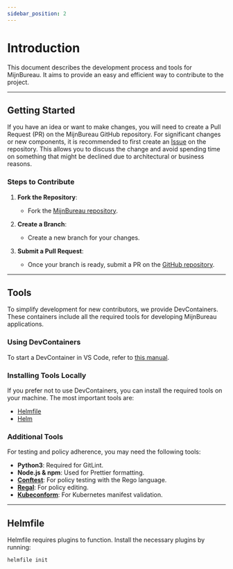 ```yaml
---
sidebar_position: 2
---
```


# Introduction

This document describes the development process and tools for MijnBureau. It aims to provide an easy and efficient way to contribute to the project.

---

## Getting Started

If you have an idea or want to make changes, you will need to create a Pull Request (PR) on the MijnBureau GitHub repository. For significant changes or new components, it is recommended to first create an [Issue](https://github.com/MinBZK/mijn-bureau-infra/issues) on the repository. This allows you to discuss the change and avoid spending time on something that might be declined due to architectural or business reasons.

### Steps to Contribute

1. **Fork the Repository**:
   - Fork the [MijnBureau repository](https://github.com/MinBZK/mijn-bureau-infra).

2. **Create a Branch**:
   - Create a new branch for your changes.

3. **Submit a Pull Request**:
   - Once your branch is ready, submit a PR on the [GitHub repository](https://github.com/MinBZK/mijn-bureau-infra/pulls).

---

## Tools

To simplify development for new contributors, we provide DevContainers. These containers include all the required tools for developing MijnBureau applications.

### Using DevContainers

To start a DevContainer in VS Code, refer to [this manual](https://code.visualstudio.com/docs/devcontainers/containers).

### Installing Tools Locally

If you prefer not to use DevContainers, you can install the required tools on your machine. The most important tools are:

- [Helmfile](https://helmfile.readthedocs.io/)
- [Helm](https://helm.sh/)

### Additional Tools

For testing and policy adherence, you may need the following tools:

- **Python3**: Required for GitLint.
- **Node.js & npm**: Used for Prettier formatting.
- **[Conftest](https://www.conftest.dev/)**: For policy testing with the Rego language.
- **[Regal](https://github.com/StyraInc/regal/)**: For policy editing.
- **[Kubeconform](https://github.com/yannh/kubeconform)**: For Kubernetes manifest validation.

---

## Helmfile

Helmfile requires plugins to function. Install the necessary plugins by running:

```bash
helmfile init
```
